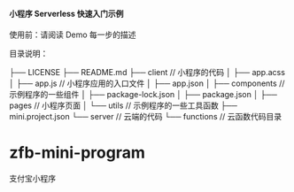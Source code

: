 
#### 小程序 Serverless 快速入门示例

使用前：请阅读 Demo 每一步的描述

目录说明：

├── LICENSE
├── README.md
├── client // 小程序的代码
│   ├── app.acss
│   ├── app.js // 小程序应用的入口文件
│   ├── app.json
│   ├── components // 示例程序的一些组件
│   ├── package-lock.json
│   ├── package.json
│   ├── pages // 小程序页面
│   └── utils // 示例程序的一些工具函数
├── mini.project.json
└── server // 云端的代码
    └── functions // 云函数代码目录
# zfb-mini-program
支付宝小程序
